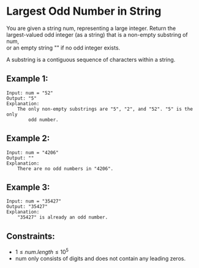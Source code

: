 # Largest Odd Number in String 
You are given a string num, representing a large integer. Return the  
largest-valued odd integer (as a string) that is a non-empty substring of num,  
or an empty string "" if no odd integer exists.

A substring is a contiguous sequence of characters within a string.

 

## Example 1:

    Input: num = "52"
    Output: "5"
    Explanation: 
        The only non-empty substrings are "5", "2", and "52". "5" is the only 
            odd number.

## Example 2:

    Input: num = "4206"
    Output: ""
    Explanation: 
        There are no odd numbers in "4206".

## Example 3:

    Input: num = "35427"
    Output: "35427"
    Explanation: 
        "35427" is already an odd number.

 

## Constraints:

* $1 \le num.length \le 10^5$
* num only consists of digits and does not contain any leading zeros.


